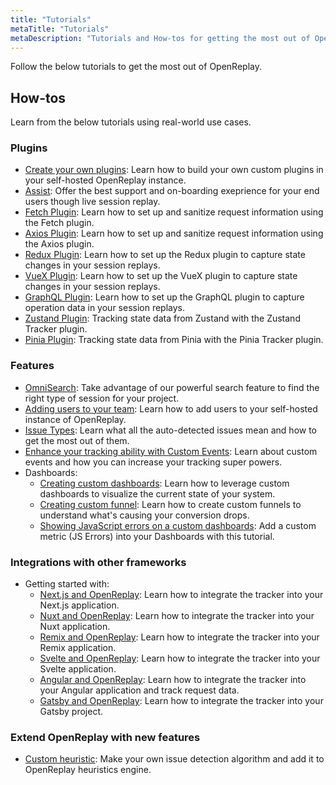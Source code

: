 ```yaml
---
title: "Tutorials"
metaTitle: "Tutorials"
metaDescription: "Tutorials and How-tos for getting the most out of OpenReplay."
---
```


Follow the below tutorials to get the most out of OpenReplay.

## How-tos

Learn from the below tutorials using real-world use cases.

### Plugins
- [Create your own plugins](/tutorials/build-plugins): Learn how to build your own custom plugins in your self-hosted OpenReplay instance.
- [Assist](/tutorials/assist): Offer the best support and on-boarding exeprience for your end users though live session replay.
- [Fetch Plugin](/tutorials/fetch): Learn how to set up and sanitize request information using the Fetch plugin.
- [Axios Plugin](/tutorials/axios): Learn how to set up and sanitize request information using the Axios plugin.
- [Redux Plugin](/tutorials/redux): Learn how to set up the Redux plugin to capture state changes in your session replays.
- [VueX Plugin](/tutorials/vuex): Learn how to set up the VueX plugin to capture state changes in your session replays.
- [GraphQL Plugin](/tutorials/graphql): Learn how to set up the GraphQL plugin to capture operation data in your session replays.
- [Zustand Plugin](/tutorials/zustand): Tracking state data from Zustand with the Zustand Tracker plugin.
- [Pinia Plugin](/tutorials/pinia): Tracking state data from Pinia with the Pinia Tracker plugin.

### Features

- [OmniSearch](/tutorials/omnisearch): Take advantage of our powerful search feature to find the right type of session for your project.
- [Adding users to your team](/tutorials/adding-users): Learn how to add users to your self-hosted instance of OpenReplay.
- [Issue Types](/tutorials/issues): Learn what all the auto-detected issues mean and how to get the most out of them.
- [Enhance your tracking ability with Custom Events](/tutorials/custom-events): Learn about custom events and how you can increase your tracking super powers.
- Dashboards:
   - [Creating custom dashboards](/tutorials/custom-dashboard): Learn how to leverage custom dashboards to visualize the current state of your system.
   - [Creating custom funnel](/tutorials/funnels): Learn how to create custom funnels to understand what's causing your conversion drops.
   - [Showing JavaScript errors on a custom dashboards](/tutorials/js-errors-dashboard): Add a custom metric (JS Errors) into your Dashboards with this tutorial.

### Integrations with other frameworks

- Getting started with:
   - [Next.js and OpenReplay](/tutorials/next): Learn how to integrate the tracker into your Next.js application.
   - [Nuxt and OpenReplay](/tutorials/nuxt): Learn how to integrate the tracker into your Nuxt application.
   - [Remix and OpenReplay](/tutorials/remix): Learn how to integrate the tracker into your Remix application.
   - [Svelte and OpenReplay](/tutorials/svelte): Learn how to integrate the tracker into your Svelte application.
   - [Angular and OpenReplay](/tutorials/angular): Learn how to integrate the tracker into your Angular application and track request data.
   - [Gatsby and OpenReplay](/tutorials/gatsby): Learn how to integrate the tracker into your Gatsby project.

### Extend OpenReplay with new features
- [Custom heuristic](/tutorials/custom-heuristics): Make your own issue detection algorithm and add it to OpenReplay heuristics engine.
